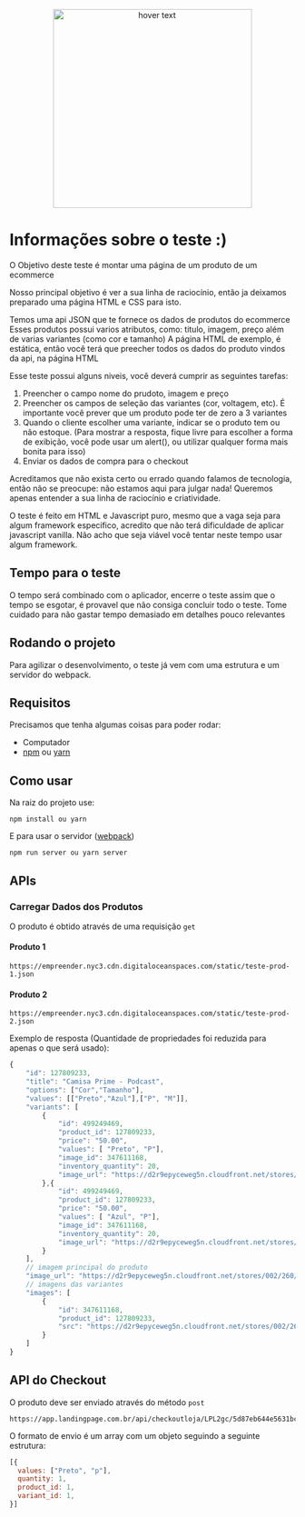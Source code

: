 <p align="center">
  <img src="https://app.landingpage.com.br/construtor/assets/imagens/By.png" width="350" title="hover text">
</p>

# Informações sobre o teste :)

O Objetivo deste teste é montar uma página de um produto de um ecommerce

Nosso principal objetivo é ver a sua linha de raciocínio, então ja deixamos preparado uma página HTML e CSS para isto.

Temos uma api JSON que te fornece os dados de produtos do ecommerce 
Esses produtos possui varios atributos, como: titulo, imagem, preço além de varias variantes (como cor e tamanho)
A página HTML de exemplo, é estática, então você terá que preecher todos os dados do produto vindos da api, na página HTML

Esse teste possui alguns niveis, você deverá cumprir as seguintes tarefas:

1.  Preencher o campo nome do prudoto, imagem e preço
2.  Preencher os campos de seleção das variantes (cor, voltagem, etc). É importante você prever que um produto pode ter de zero a 3 variantes
3.  Quando o cliente escolher uma variante, indicar se o produto tem ou não estoque. (Para mostrar a resposta, fique livre para escolher a forma de exibição, você pode usar um alert(), ou utilizar qualquer forma mais bonita para isso)
4.  Enviar os dados de compra para o checkout

Acreditamos que não exista certo ou errado quando falamos de tecnologia, então não se preocupe: não estamos aqui para julgar nada! Queremos apenas entender a sua linha de raciocínio e criatividade.

O teste é feito em HTML e Javascript puro, mesmo que a vaga seja para algum framework específico, acredito que não terá dificuldade de aplicar javascript vanilla.
Não acho que seja viável você tentar neste tempo usar algum framework.

## Tempo para o teste
O tempo será combinado com o aplicador, encerre o teste assim que o tempo se esgotar, é provavel que não consiga concluir todo o teste.
Tome cuidado para não gastar tempo demasiado em detalhes pouco relevantes

## Rodando o projeto

Para agilizar o desenvolvimento, o teste já vem com uma estrutura e um servidor do webpack.

## Requisitos
Precisamos que tenha algumas coisas para poder rodar:
- Computador
- [npm](https://www.npmjs.com/) ou [yarn](https://yarnpkg.com/)

## Como usar

Na raiz do projeto use:
```
npm install ou yarn
```

E para usar o servidor ([webpack](https://webpack.js.org/))

```
npm run server ou yarn server
```
## APIs

### Carregar Dados dos Produtos

O produto é obtido através de uma requisição `get`
#### Produto 1
```
https://empreender.nyc3.cdn.digitaloceanspaces.com/static/teste-prod-1.json
```
#### Produto 2
```
https://empreender.nyc3.cdn.digitaloceanspaces.com/static/teste-prod-2.json
```


Exemplo de resposta (Quantidade de propriedades foi reduzida para apenas o que será usado):

````javascript
{
    "id": 127809233,
    "title": "Camisa Prime - Podcast",
    "options": ["Cor","Tamanho"],
    "values": [["Preto","Azul"],["P", "M"]],
    "variants": [
        {
            "id": 499249469,
            "product_id": 127809233,
            "price": "50.00",
            "values": [ "Preto", "P"],
            "image_id": 347611168,
            "inventory_quantity": 20,
            "image_url": "https://d2r9epyceweg5n.cloudfront.net/stores/002/260/878/products/php1aciy61-8cc5b53686d728f5c516589604020929-1024-1024.png"
        },{
            "id": 499249469,
            "product_id": 127809233,
            "price": "50.00",
            "values": [ "Azul", "P"],
            "image_id": 347611168,
            "inventory_quantity": 20,
            "image_url": "https://d2r9epyceweg5n.cloudfront.net/stores/002/260/878/products/php1aciy61-8cc5b53686d728f5c516589604020929-1024-1024.png"
        }
    ],
    // imagem principal do produto
    "image_url": "https://d2r9epyceweg5n.cloudfront.net/stores/002/260/878/products/php1aciy61-8cc5b53686d728f5c516589604020929-1024-1024.png",
    // imagens das variantes
    "images": [
        {
            "id": 347611168,
            "product_id": 127809233,
            "src": "https://d2r9epyceweg5n.cloudfront.net/stores/002/260/878/products/php1aciy61-8cc5b53686d728f5c516589604020929-1024-1024.png"
        }
    ]
}
````
## API do Checkout

O produto deve ser enviado através do método `post`
```
https://app.landingpage.com.br/api/checkoutloja/LPL2gc/5d87eb644e5631bc6a03f1e43a804e1c
```

O formato de envio é um array com um objeto seguindo a seguinte estrutura:
````javascript
[{
  values: ["Preto", "p"],
  quantity: 1,
  product_id: 1,
  variant_id: 1,
}]
````
